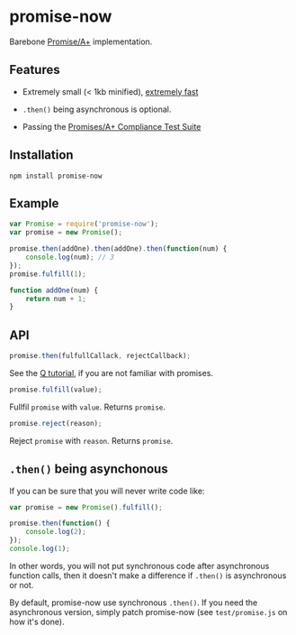 # promise-now

Barebone [Promise/A+](http://promisesaplus.com/) implementation.

## Features

- Extremely small (< 1kb minified), [extremely fast](http://jsperf.com/wqfwewefewrw/17)

- `.then()` being asynchronous is optional.

- Passing the [Promises/A+ Compliance Test Suite](https://github.com/promises-aplus/promises-tests)

## Installation

	npm install promise-now

## Example

```javascript
var Promise = require('promise-now');
var promise = new Promise();

promise.then(addOne).then(addOne).then(function(num) {
	console.log(num); // 3
});
promise.fulfill(1);

function addOne(num) {
	return num + 1;
}
```

## API

```javascript
promise.then(fulfullCallack, rejectCallback);
```

See the [Q tutorial](https://github.com/kriskowal/q#tutorial), if you are not familiar with promises.

```javascript
promise.fulfill(value);
```

Fullfil `promise` with `value`. Returns `promise`.

```javascript
promise.reject(reason);
```

Reject `promise` with `reason`. Returns `promise`.

## `.then()` being asynchonous

If you can be sure that you will never write code like:

```javascript
var promise = new Promise().fulfill();

promise.then(function() {
	console.log(2);
});
console.log(1);
```

In other words, you will not put synchronous code after asynchronous function calls, then it doesn't make a difference if `.then()` is asynchronous or not.

By default, promise-now use synchronous `.then()`. If you need the asynchronous version, simply patch promise-now (see `test/promise.js` on how it's done).